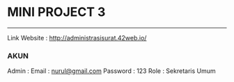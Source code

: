 # MINI PROJECT 3

---


Link Website : http://administrasisurat.42web.io/

### AKUN 
Admin :
Email : nurul@gmail.com
Password : 123
Role : Sekretaris Umum
